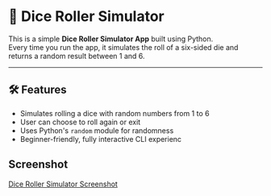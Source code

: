 # 🎲 Dice Roller Simulator

This is a simple **Dice Roller Simulator App** built using Python.  
Every time you run the app, it simulates the roll of a six-sided die and returns a random result between 1 and 6.

---

## 🛠 Features

- Simulates rolling a dice with random numbers from 1 to 6  
- User can choose to roll again or exit  
- Uses Python's `random` module for randomness  
- Beginner-friendly, fully interactive CLI experienc

## Screenshot

[Dice Roller Simulator Screenshot](dice-roller-screenshot.png)
